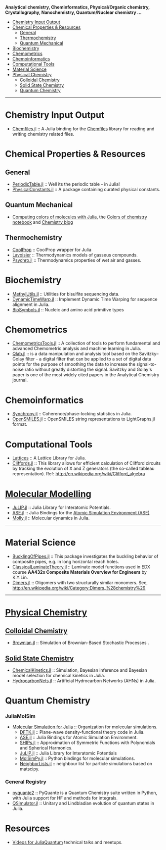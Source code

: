 **Analytical chemistry, Cheminformatics, Physical/Organic chemistry, Crystallography, Nanochemistry, Quantum/Nuclear chemistry ...**

+ [Chemistry Input Output](#Chemistry-Input-Output)
+ [Chemical Properties & Resources](#Chemical-Properties-&-Resources)
   + [General](#General)
   + [Thermochemistry](#Thermochemistry)
   + [Quantum Mechanical](#Quantum-Mechanical)
+ [Biochemistry](#Biochemistry)
+ [Chemometrics](#Chemometrics)
+ [Chemoinformatics](#Chemoinformatics)
+ [Computational Tools](#Computational-Tools)
+ [Material Science](#material-science)
+ [Physical Chemistry](#physical-chemistry)
   + [Colloidal Chemistry](#colloidal-chemistry)
   + [Solid State Chemistry](#solid-state-chemistry)
   + [Quantum Chemistry](#quantum-chemistry)
----


# Chemistry Input Output
+ [Chemfiles.jl](https://github.com/chemfiles/Chemfiles.jl) :: A Julia binding for the [Chemfiles](https://github.com/chemfiles/chemfiles) library for reading and writing chemistry related files.


# Chemical Properties & Resources
## General
+ [PeriodicTable.jl](https://github.com/JuliaPhysics/PeriodicTable.jl) :: Well its the periodic table - in Julia!
+ [PhysicalConstants.jl](https://github.com/JuliaPhysics/PhysicalConstants.jl) :: A package containing curated physical constants.

## Quantum Mechanical
+ [Computing colors of molecules with Julia](https://github.com/jiahao/ijulia-notebooks), the [Colors of chemistry notebook](http://jiahao.github.io/julia-blog/2014/06/09/the-colors-of-chemistry.html) and [Chemistry blog](http://jiahao.github.io/julia-blog/)

## Thermochemistry
+ [CoolProp](https://github.com/CoolProp/CoolProp.jl) :: CoolProp wrapper for Julia
+ [Lavoisier](https://github.com/longemen3000/lavoisier) :: Thermodynamics models of gasseus compounds.
+ [Psychro.jl](https://github.com/pjabardo/Psychro.jl) :: Thermodynamics properties of wet air and gasses.

# Biochemistry
+ [MethylUtils.jl](https://github.com/nw11/MethylUtils.jl) :: Utilities for bisulfite sequencing data.
+ [DynamicTimeWarp.jl](https://github.com/joefowler/DynamicTimeWarp.jl) :: Implement Dynamic Time Warping for sequence alignment in Julia.
+ [BioSymbols.jl](https://github.com/BioJulia/BioSymbols.jl) :: Nucleic and amino acid primitive types 

# Chemometrics 
+ [ChemometricsTools.jl](https://github.com/caseykneale/ChemometricsTools.jl) :: A collection of tools to perform fundamental and advanced Chemometric analysis and machine learning in Julia.
+ [Qlab.jl](https://github.com/blakejohnson/Qlab.jl) :: is a data manipulation and analysis tool based on the Savitzky–Golay filter - a digital filter that can be applied to a set of digital data points for the purpose of smoothing the data to increase the signal-to-noise ratio without greatly distorting the signal. Savitzky and Golay's paper is one of the most widely cited papers in the Analytical Chemistry journal.

# Chemoinformatics
+ [Synchrony.jl](https://github.com/simonster/Synchrony.jl) :: Coherence/phase-locking statistics in Julia.
+ [OpenSMILES.jl](https://github.com/caseykneale/OpenSMILES.jl) :: OpenSMILES string representations to LightGraphs.jl format.

# Computational Tools
+ [Lattices](https://github.com/JuliaPhysics/Lattices.jl) :: A Lattice Library for Julia.
 + [Cliffords.jl](https://github.com/BBN-Q/Cliffords.jl) :: This library allows for efficient calculation of Clifford circuits by tracking the evolution of X and Z generators (the so-called tableau representation). Ref: http://en.wikipedia.org/wiki/Clifford_algebra

# [Molecular Modelling](https://en.wikipedia.org/wiki/Category:Molecular_modelling)
+ [JuLIP.jl](https://github.com/JuliaMolSim/JuLIP.jl) :: Julia Library for Interatomic Potentials.
+ [ASE.jl](https://github.com/JuliaMolSim/ASE.jl) :: Julia Bindings for the [Atomic Simulation Environment (ASE)](https://wiki.fysik.dtu.dk/ase)
+ [Molly.jl](https://github.com/jgreener64/Molly.jl) :: Molecular dynamics in Julia.

----

# Material Science
+ [BucklingOfPipes.jl](https://github.com/goedman/BucklingOfPipes.jl) :: This package investigates the buckling behavior of composite pipes, e.g. in long horizontal reach holes.
+ [ClassicalLaminateTheory.jl](https://github.com/goedman/ClassicalLaminateTheory.jl) :: Laminate model functions used in EDX course __AA432x Composite Materials Overview for Engineers__ by K.Y.Lin.
+ [Dimers.jl](https://github.com/sswatson/Dimers.jl) :: Oligomers with two structurally similar monomers. See, http://en.wikipedia.org/wiki/Category:Dimers_%28chemistry%29

----

# [Physical Chemistry](https://en.wikipedia.org/wiki/Category:Physical_chemistry)

## [Colloidal Chemistry](#https://en.wikipedia.org/wiki/Category:Colloidal_chemistry)
+ [Brownian.jl](https://github.com/UniversityofWarwick/Brownian.jl) :: Simulation of Brownian-Based Stochastic Processes .

## [Solid State Chemistry](https://en.wikipedia.org/wiki/Solid-state_chemistry)
+ [ChemicalKinetics.jl](https://github.com/scidom/ChemicalKinetics.jl) :: Simulation, Bayesian inference and Bayesian model selection for chemical kinetics in Julia.
+ [HydrocarbonNets.jl](https://github.com/Ismael-VC/HydrocarbonNets.jl) :: Artificial Hydrocarbon Networks (AHNs) in Julia.

# Quantum Chemistry 
 ### JuliaMolSim
 + [Molecular Simulation for Julia](https://github.com/JuliaMolSim) :: Organization for molecular simulations. 
      + [DFTK.jl](https://github.com/JuliaMolSim/DFTK.jl) :: Plane-wave density-functional theory code in Julia.
      + [ASE.jl](https://github.com/JuliaMolSim/ASE.jl) :: Julia Bindings for Atomic Simulation Environment. 
      + [SHIPs.jl](https://github.com/JuliaMolSim/SHIPs.jl) :: Approximation of Symmetric Functions with Polynomials and Spherical Harmonics.
      + [JuLIP.jl](https://github.com/JuliaMolSim/JuLIP.jl) :: Julia Library for Interatomic Potentials 
      + [MolSimPy.jl](https://github.com/JuliaMolSim/MolSimPy.jl) :: Python bindings for molecular simulations.
      + [NeighborLists.jl](https://github.com/JuliaMolSim/NeighborLists.jl) :: neighbour list for particle simulations based on matscipy.
 ### General Registry
 + [pyquante2](https://github.com/rpmuller/pyquante2/) :: PyQuante is a Quantum Chemistry suite written in Python, with Julia support for HF and methods for integrals. 
 + [QSimulator.jl](https://github.com/BBN-Q/QSimulator.jl) :: Unitary and Lindbladian evolution of quantum states in Julia.

# Resources
+ [Videos for JuliaQuantum](https://www.youtube.com/channel/UCXeOiWjj3rcYUQqfgelTDWQ) technical talks and meetups.
